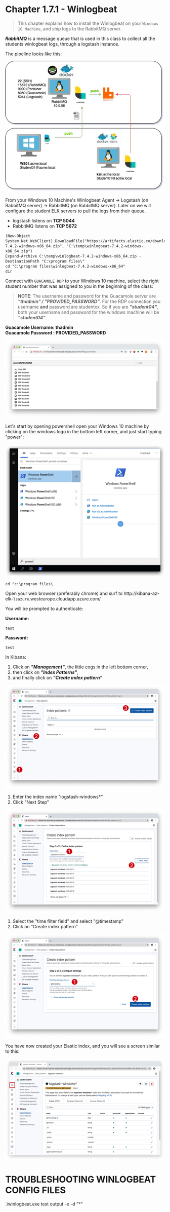 #   Chapter 1.7.1 - Winlogbeat
>This chapter explains how to install the Winlogbeat on your `Windows 10 Machine`, and ship logs to the RabbitMQ server.

***RabbitMQ*** is a message queue that is used in this class to collect all the students winlogbeat logs, through a logstash instance.

The pipeline looks like this:

![Screenshot command](./assets/01-studentpipe.jpg)

From your Windows 10 Machine's Winlogbeat Agent -> Logstash (on RabbitMQ server) -> RabbitMQ (on RabbitMQ server). Later on we will configure the student ELK servers to pull the logs from their queue.

- logstash listens on **TCP 5044**
- RabbitMQ listens on **TCP 5672**

```code
(New-Object System.Net.WebClient).DownloadFile("https://artifacts.elastic.co/downloads/beats/winlogbeat/winlogbeat-7.4.2-windows-x86_64.zip", "C:\temp\winlogbeat-7.4.2-windows-x86_64.zip")
Expand-Archive C:\temp\winlogbeat-7.4.2-windows-x86_64.zip -DestinationPath "C:\program files\"
cd "C:\program files\winlogbeat-7.4.2-windows-x86_64"
dir
```
Connect with `GUACAMOLE RDP` to your Windows 10 machine, select the right student number that was assigned to you in the beginning of the class:

> **NOTE**: The username and password for the Guacamole server are ***"thadmin" / "PROVIDED_PASSWORD"***. For the RDP connection you username __and__ password are studentxx. So if you are ***"student04"***, both your username and password for the windows machine will be ***"student04"***.

**Guacamole Username: thadmin**  
**Guacamole Password : PROVIDED_PASSWORD**

![Screenshot command](./assets/02-guacamole.jpg)

Let's start by opening powershell open your Windows 10 machine by clicking on the windows logo in the bottom left corner, and just start typing "power":

![Screenshot command](./assets/04-powershell.jpg)

```code
cd "c:\program files\

```

Open your web browser (preferably chrome) and surf to http://kibana-az-elk-`lsazure`.westeurope.cloudapp.azure.com/

You will be prompted to authenticate:

**Username:**
```code
test
```
**Password:**
```code
test
```
In Kibana:

1. Click on ***"Management"***, the little cogs in the left bottom corner,
2. then click on ***"Index Patterns"***,
3. and finally click on ***"Create index pattern"***

![Screenshot command](./assets/03-kibanaindex.jpg)

1. Enter the index name "logstash-windows*"
2. Click "Next Step"

![Screenshot command](./assets/03-kibanadefine.jpg)

1. Select the "time filter field" and select "@timestamp"
2. Click on "Create index pattern"

![Screenshot command](./assets/03-kibanatime.jpg)

You have now created your Elastic index, and you will see a screen similar to this:

![Screenshot command](./assets/03-kibanacreated.jpg)

TROUBLESHOOTING WINLOGBEAT CONFIG FILES
====
.\winlogbeat.exe test output -e -d "*"

